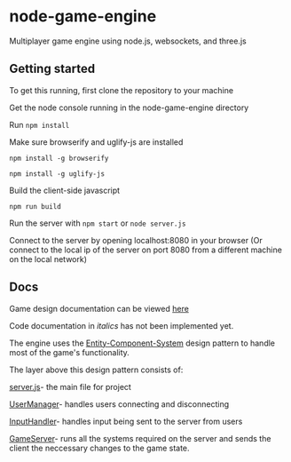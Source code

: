 # node-game-engine

Multiplayer game engine using node.js, websockets, and three.js

## Getting started

To get this running, first clone the repository to your machine

Get the node console running in the node-game-engine directory

Run `npm install`

Make sure browserify and uglify-js are installed

`npm install -g browserify`

`npm install -g uglify-js`

Build the client-side javascript

`npm run build`

Run the server with `npm start` or `node server.js`

Connect to the server by opening localhost:8080 in your browser
(Or connect to the local ip of the server on port 8080 from a different machine on the local network)

## Docs

Game design documentation can be viewed [here]()

Code documentation in *italics* has not been implemented yet.

The engine uses the [Entity-Component-System](docs/Entity-Component-System.md) design pattern to handle most of the game's functionality.

The layer above this design pattern consists of:

[server.js](docs/server.md)- the main file for project 

[UserManager](docs/UserManager.md)- handles users connecting and disconnecting

[InputHandler](docs/InputHandler.md)- handles input being sent to the server from users

[GameServer](docs/GameServer.md)- runs all the systems required on the server and sends the client the neccessary changes to the game state.
